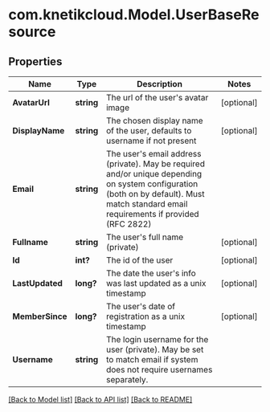 # com.knetikcloud.Model.UserBaseResource
## Properties

Name | Type | Description | Notes
------------ | ------------- | ------------- | -------------
**AvatarUrl** | **string** | The url of the user&#39;s avatar image | [optional] 
**DisplayName** | **string** | The chosen display name of the user, defaults to username if not present | [optional] 
**Email** | **string** | The user&#39;s email address (private). May be required and/or unique depending on system configuration (both on by default). Must match standard email requirements if provided (RFC 2822) | 
**Fullname** | **string** | The user&#39;s full name (private) | [optional] 
**Id** | **int?** | The id of the user | [optional] 
**LastUpdated** | **long?** | The date the user&#39;s info was last updated as a unix timestamp | [optional] 
**MemberSince** | **long?** | The user&#39;s date of registration as a unix timestamp | [optional] 
**Username** | **string** | The login username for the user (private). May be set to match email if system does not require usernames separately. | 

[[Back to Model list]](../README.md#documentation-for-models) [[Back to API list]](../README.md#documentation-for-api-endpoints) [[Back to README]](../README.md)

